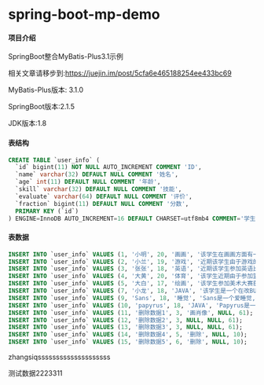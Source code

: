 # spring-boot-mp-demo

#### 项目介绍
SpringBoot整合MyBatis-Plus3.1示例

相关文章请移步到:https://juejin.im/post/5cfa6e465188254ee433bc69

MyBatis-Plus版本: 3.1.0

SpringBoot版本:2.1.5

JDK版本:1.8

#### 表结构
``` sql
CREATE TABLE `user_info` (
  `id` bigint(11) NOT NULL AUTO_INCREMENT COMMENT 'ID',
  `name` varchar(32) DEFAULT NULL COMMENT '姓名',
  `age` int(11) DEFAULT NULL COMMENT '年龄',
  `skill` varchar(32) DEFAULT NULL COMMENT '技能',
  `evaluate` varchar(64) DEFAULT NULL COMMENT '评价',
  `fraction` bigint(11) DEFAULT NULL COMMENT '分数',
  PRIMARY KEY (`id`)
) ENGINE=InnoDB AUTO_INCREMENT=16 DEFAULT CHARSET=utf8mb4 COMMENT='学生信息表';
``` 


#### 表数据
``` sql
INSERT INTO `user_info` VALUES (1, '小明', 20, '画画', '该学生在画画方面有一定天赋', 89);
INSERT INTO `user_info` VALUES (2, '小兰', 19, '游戏', '近期该学生由于游戏的原因导致分数降低了', 64);
INSERT INTO `user_info` VALUES (3, '张张', 18, '英语', '近期该学生参加英语比赛获得二等奖', 90);
INSERT INTO `user_info` VALUES (4, '大黄', 20, '体育', '该学生近期由于参加篮球比赛,导致脚伤', 76);
INSERT INTO `user_info` VALUES (5, '大白', 17, '绘画', '该学生参加美术大赛获得三等奖', 77);
INSERT INTO `user_info` VALUES (7, '小龙', 18, 'JAVA', '该学生是一个在改BUG的码农', 59);
INSERT INTO `user_info` VALUES (9, 'Sans', 18, '睡觉', 'Sans是一个爱睡觉,并且身材较矮骨骼巨大的骷髅小胖子', 60);
INSERT INTO `user_info` VALUES (10, 'papyrus', 18, 'JAVA', 'Papyrus是一个讲话大声、个性张扬的骷髅，给人自信、有魅力的骷髅小瘦子', 58);
INSERT INTO `user_info` VALUES (11, '删除数据1', 3, '画肖像', NULL, 61);
INSERT INTO `user_info` VALUES (12, '删除数据2', 3, NULL, NULL, 61);
INSERT INTO `user_info` VALUES (13, '删除数据3', 3, NULL, NULL, 61);
INSERT INTO `user_info` VALUES (14, '删除数据4', 5, '删除', NULL, 10);
INSERT INTO `user_info` VALUES (15, '删除数据5', 6, '删除', NULL, 10);
``` 

zhangsiqssssssssssssssssssss

测试数据2223311

